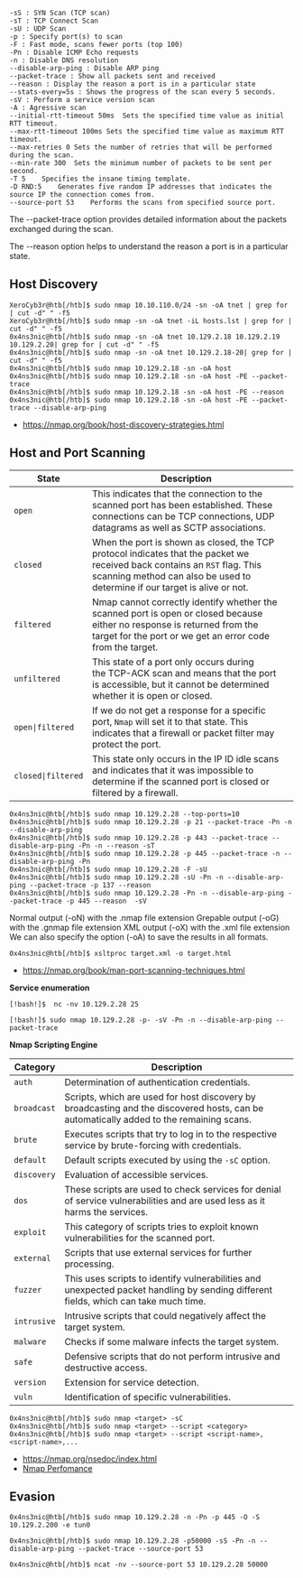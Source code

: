 ```
-sS : SYN Scan (TCP scan)
-sT : TCP Connect Scan
-sU : UDP Scan
-p : Specify port(s) to scan
-F : Fast mode, scans fewer ports (top 100)
-Pn : Disable ICMP Echo requests
-n : Disable DNS resolution
--disable-arp-ping : Disable ARP ping
--packet-trace : Show all packets sent and received
--reason : Display the reason a port is in a particular state
--stats-every=5s : Shows the progress of the scan every 5 seconds.
-sV : Perform a service version scan
-A : Agressive scan
--initial-rtt-timeout 50ms	Sets the specified time value as initial RTT timeout.
--max-rtt-timeout 100ms	Sets the specified time value as maximum RTT timeout.
--max-retries 0	Sets the number of retries that will be performed during the scan.
--min-rate 300	Sets the minimum number of packets to be sent per second.
-T 5	Specifies the insane timing template.
-D RND:5	Generates five random IP addresses that indicates the source IP the connection comes from.
--source-port 53	Performs the scans from specified source port.
```

The --packet-trace option provides detailed information about the packets exchanged during the scan.

The --reason option helps to understand the reason a port is in a particular state.


## Host Discovery

```
XeroCyb3r@htb[/htb]$ sudo nmap 10.10.110.0/24 -sn -oA tnet | grep for | cut -d" " -f5
XeroCyb3r@htb[/htb]$ sudo nmap -sn -oA tnet -iL hosts.lst | grep for | cut -d" " -f5
0x4ns3nic@htb[/htb]$ sudo nmap -sn -oA tnet 10.129.2.18 10.129.2.19 10.129.2.20| grep for | cut -d" " -f5
0x4ns3nic@htb[/htb]$ sudo nmap -sn -oA tnet 10.129.2.18-20| grep for | cut -d" " -f5
0x4ns3nic@htb[/htb]$ sudo nmap 10.129.2.18 -sn -oA host 
0x4ns3nic@htb[/htb]$ sudo nmap 10.129.2.18 -sn -oA host -PE --packet-trace 
0x4ns3nic@htb[/htb]$ sudo nmap 10.129.2.18 -sn -oA host -PE --reason 
0x4ns3nic@htb[/htb]$ sudo nmap 10.129.2.18 -sn -oA host -PE --packet-trace --disable-arp-ping 
```

- https://nmap.org/book/host-discovery-strategies.html  

## **Host and Port Scanning**


| State              | Description                                                                                                                                                                                             |     |
| ------------------ | ------------------------------------------------------------------------------------------------------------------------------------------------------------------------------------------------------- | --- |
| `open`             | This indicates that the connection to the scanned port has been established. These connections can be TCP connections, UDP datagrams as well as SCTP associations.                                      |     |
| `closed`           | When the port is shown as closed, the TCP protocol indicates that the packet we received back contains an `RST` flag. This scanning method can also be used to determine if our target is alive or not. |     |
| `filtered`         | Nmap cannot correctly identify whether the scanned port is open or closed because either no response is returned from the target for the port or we get an error code from the target.                  |     |
| `unfiltered`       | This state of a port only occurs during the TCP-ACK scan and means that the port is accessible, but it cannot be determined whether it is open or closed.                                               |     |
| `open\|filtered`   | If we do not get a response for a specific port, `Nmap` will set it to that state. This indicates that a firewall or packet filter may protect the port.                                                |     |
| `closed\|filtered` | This state only occurs in the IP ID idle scans and indicates that it was impossible to determine if the scanned port is closed or filtered by a firewall.                                               |     |

```
0x4ns3nic@htb[/htb]$ sudo nmap 10.129.2.28 --top-ports=10
0x4ns3nic@htb[/htb]$ sudo nmap 10.129.2.28 -p 21 --packet-trace -Pn -n --disable-arp-ping
0x4ns3nic@htb[/htb]$ sudo nmap 10.129.2.28 -p 443 --packet-trace --disable-arp-ping -Pn -n --reason -sT
0x4ns3nic@htb[/htb]$ sudo nmap 10.129.2.28 -p 445 --packet-trace -n --disable-arp-ping -Pn
0x4ns3nic@htb[/htb]$ sudo nmap 10.129.2.28 -F -sU
0x4ns3nic@htb[/htb]$ sudo nmap 10.129.2.28 -sU -Pn -n --disable-arp-ping --packet-trace -p 137 --reason
0x4ns3nic@htb[/htb]$ sudo nmap 10.129.2.28 -Pn -n --disable-arp-ping --packet-trace -p 445 --reason  -sV
```

Normal output (-oN) with the .nmap file extension
Grepable output (-oG) with the .gnmap file extension
XML output (-oX) with the .xml file extension
We can also specify the option (-oA) to save the results in all formats. 

`0x4ns3nic@htb[/htb]$ xsltproc target.xml -o target.html`

- https://nmap.org/book/man-port-scanning-techniques.html

**Service enumeration**

`[!bash!]$  nc -nv 10.129.2.28 25`

`[!bash!]$ sudo nmap 10.129.2.28 -p- -sV -Pn -n --disable-arp-ping --packet-trace
`


**Nmap Scripting Engine**

| Category    | Description                                                                                                                             |
| ----------- | --------------------------------------------------------------------------------------------------------------------------------------- |
| `auth`      | Determination of authentication credentials.                                                                                            |
| `broadcast` | Scripts, which are used for host discovery by broadcasting and the discovered hosts, can be automatically added to the remaining scans. |
| `brute`     | Executes scripts that try to log in to the respective service by brute-forcing with credentials.                                        |
| `default`   | Default scripts executed by using the `-sC` option.                                                                                     |
| `discovery` | Evaluation of accessible services.                                                                                                      |
| `dos`       | These scripts are used to check services for denial of service vulnerabilities and are used less as it harms the services.              |
| `exploit`   | This category of scripts tries to exploit known vulnerabilities for the scanned port.                                                   |
| `external`  | Scripts that use external services for further processing.                                                                              |
| `fuzzer`    | This uses scripts to identify vulnerabilities and unexpected packet handling by sending different fields, which can take much time.     |
| `intrusive` | Intrusive scripts that could negatively affect the target system.                                                                       |
| `malware`   | Checks if some malware infects the target system.                                                                                       |
| `safe`      | Defensive scripts that do not perform intrusive and destructive access.                                                                 |
| `version`   | Extension for service detection.                                                                                                        |
| `vuln`      | Identification of specific vulnerabilities.                                                                                             |

```
0x4ns3nic@htb[/htb]$ sudo nmap <target> -sC
0x4ns3nic@htb[/htb]$ sudo nmap <target> --script <category>
0x4ns3nic@htb[/htb]$ sudo nmap <target> --script <script-name>,<script-name>,...
```

- https://nmap.org/nsedoc/index.html
- [Nmap Perfomance](https://nmap.org/book/man-performance.html)

## Evasion

`0x4ns3nic@htb[/htb]$ sudo nmap 10.129.2.28 -n -Pn -p 445 -O -S 10.129.2.200 -e tun0`

`0x4ns3nic@htb[/htb]$ sudo nmap 10.129.2.28 -p50000 -sS -Pn -n --disable-arp-ping --packet-trace --source-port 53`

`0x4ns3nic@htb[/htb]$ ncat -nv --source-port 53 10.129.2.28 50000`

